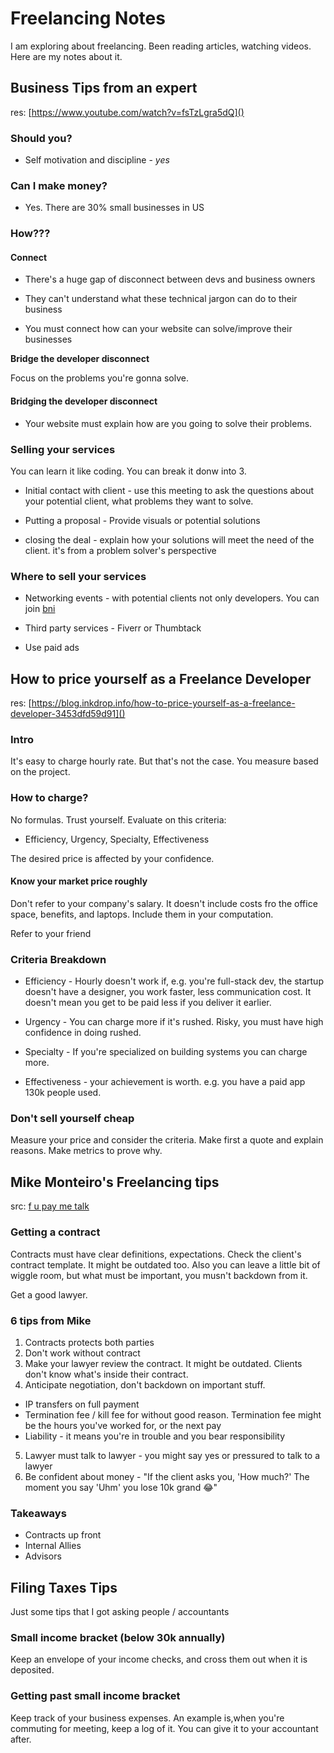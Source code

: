 # Freelancing Notes

I am exploring about freelancing. Been reading articles, watching videos. Here are my notes about it.

## Business Tips from an expert

res: [https://www.youtube.com/watch?v=fsTzLgra5dQ]()

### Should you?

- Self motivation and discipline - _yes_

### Can I make money?

- Yes. There are 30% small businesses in US

### How???

#### Connect

- There's a huge gap of disconnect between devs and business owners

- They can't understand what these technical jargon can do to their business

- You must connect how can your website can solve/improve their businesses

**Bridge the developer disconnect**

Focus on the problems you're gonna solve.

#### Bridging the developer disconnect

- Your website must explain how are you going to solve their problems.

### Selling your services

You can learn it like coding. You can break it donw into 3.

- Initial contact with client - use this meeting to ask the questions about your potential client, what problems they want to solve.

- Putting a proposal - Provide visuals or potential solutions

- closing the deal - explain how your solutions will meet the need of the client. it's from a problem solver's perspective

### Where to sell your services

- Networking events - with potential clients not only developers. You can join [bni](htttps://bni.com)

- Third party services - Fiverr or Thumbtack

- Use paid ads

## How to price yourself as a Freelance Developer

res: [https://blog.inkdrop.info/how-to-price-yourself-as-a-freelance-developer-3453dfd59d91]()

### Intro

It's easy to charge hourly rate. But that's not the case. You measure based on the project.

### How to charge?

No formulas. Trust yourself. Evaluate on this criteria:

- Efficiency, Urgency, Specialty, Effectiveness

The desired price is affected by your confidence.

#### Know your market price roughly

Don't refer to your company's salary. It doesn't include costs fro the office space, benefits, and laptops. Include them in your computation.

Refer to your friend

### Criteria Breakdown

- Efficiency - Hourly doesn't work if, e.g. you're full-stack dev, the startup doesn't have a designer, you work faster, less communication cost. It doesn't mean you get to be paid less if you deliver it earlier.

- Urgency - You can charge more if it's rushed. Risky, you must have high confidence in doing rushed.

- Specialty - If you're specialized on building systems you can charge more.

- Effectiveness - your achievement is worth. e.g. you have a paid app 130k people used.

### Don't sell yourself cheap

Measure your price and consider the criteria. Make first a quote and explain reasons. Make metrics to prove why.

## Mike Monteiro's Freelancing tips

src: [f u pay me talk](https://www.youtube.com/watch?v=6h3RJhoqgK8)

### Getting a contract

Contracts must have clear definitions, expectations. Check the client's contract template. It might be outdated too.
Also you can leave a little bit of wiggle room, but what must be important, you musn't backdown from it.

Get a good lawyer.

### 6 tips from Mike

1. Contracts protects both parties
2. Don't work without contract
3. Make your lawyer review the contract. It might be outdated. Clients don't know what's inside their contract.
4. Anticipate negotiation, don't backdown on important stuff.

- IP transfers on full payment
- Termination fee / kill fee for without good reason. Termination fee might be the hours you've worked for, or the next pay
- Liability - it means you're in trouble and you bear responsibility

5. Lawyer must talk to lawyer - you might say yes or pressured to talk to a lawyer
6. Be confident about money - "If the client asks you, 'How much?' The moment you say 'Uhm' you lose 10k grand 😂"

### Takeaways
- Contracts up front
- Internal Allies
- Advisors

## Filing Taxes Tips

Just some tips that I got asking people / accountants

### Small income bracket (below 30k annually)

Keep an envelope of your income checks, and cross them out when it is deposited.

### Getting past small income bracket

Keep track of your business expenses. An example is,when you're commuting for meeting, keep a log of it. You can give it to your accountant after.
